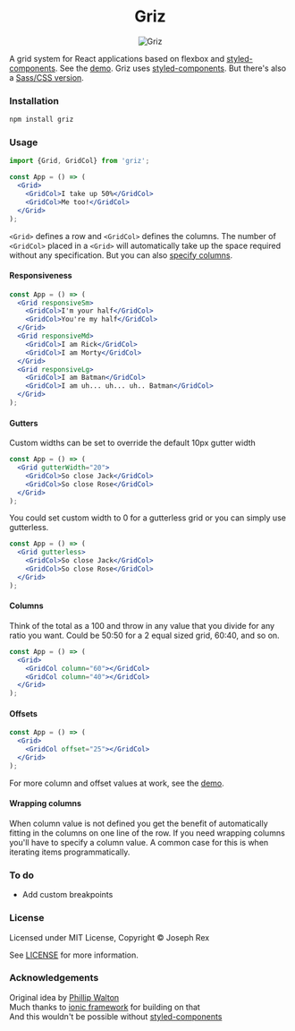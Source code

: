 <h1 align="center">
  Griz
</h1>

<div align="center">

![Griz](https://cdn.rawgit.com/josephrexme/griz/66796439/griz.png)

</div>

A grid system for React applications based on flexbox and [styled-components](https://www.styled-components.com). See the [demo](https://josephrexme.github.io/griz/). Griz uses [styled-components](https://www.styled-components.com). But there's also a [Sass/CSS version](https://gist.github.com/josephrexme/e71e5502b09b5421084f32dcdce8247a).

### Installation

```sh
npm install griz
```

### Usage
```jsx
import {Grid, GridCol} from 'griz';

const App = () => (
  <Grid>
    <GridCol>I take up 50%</GridCol>
    <GridCol>Me too!</GridCol>
  </Grid>
);
```
`<Grid>` defines a row and `<GridCol>` defines the columns. The number of `<GridCol>` placed in a `<Grid>` will automatically take up the space required without any specification. But you can also [specify columns](#columns).

#### Responsiveness
```jsx
const App = () => (
  <Grid responsiveSm>
    <GridCol>I'm your half</GridCol>
    <GridCol>You're my half</GridCol>
  </Grid>
  <Grid responsiveMd>
    <GridCol>I am Rick</GridCol>
    <GridCol>I am Morty</GridCol>
  </Grid>
  <Grid responsiveLg>
    <GridCol>I am Batman</GridCol>
    <GridCol>I am uh... uh... uh.. Batman</GridCol>
  </Grid>
);
```

#### Gutters
Custom widths can be set to override the default 10px gutter width
```jsx
const App = () => (
  <Grid gutterWidth="20">
    <GridCol>So close Jack</GridCol>
    <GridCol>So close Rose</GridCol>
  </Grid>
);
```
You could set custom width to 0 for a gutterless grid or you can simply use gutterless.
```jsx
const App = () => (
  <Grid gutterless>
    <GridCol>So close Jack</GridCol>
    <GridCol>So close Rose</GridCol>
  </Grid>
);
```

#### Columns
Think of the total as a 100 and throw in any value that you divide for any ratio you want. Could be 50:50 for a 2 equal sized grid, 60:40, and so on.
```jsx
const App = () => (
  <Grid>
    <GridCol column="60"></GridCol>
    <GridCol column="40"></GridCol>
  </Grid>
);
```

#### Offsets
```jsx
const App = () => (
  <Grid>
    <GridCol offset="25"></GridCol>
  </Grid>
);
```
For more column and offset values at work, see the [demo](https://josephrexme.github.io/griz/).

#### Wrapping columns
When column value is not defined you get the benefit of automatically fitting in the columns on one line of the row. If you need wrapping columns you'll have to specify a column value. A common case for this is when iterating items programmatically.

### To do
- Add custom breakpoints

### License
Licensed under MIT License, Copyright © Joseph Rex

See [LICENSE](https://github.com/josephrexme/griz/blob/master/LICENSE) for more information.

### Acknowledgements
Original idea by [Phillip Walton](http://philipwalton.github.io/solved-by-flexbox/demos/grids/)<br>
Much thanks to [ionic framework](http://ionicframework.com/docs/components/#grid) for building on that<br>
And this wouldn't be possible without [styled-components](https://www.styled-components.com)
